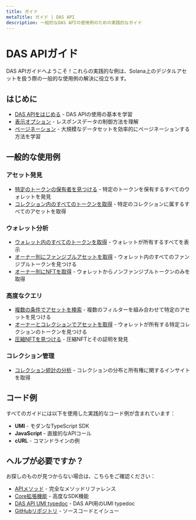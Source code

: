 ```yaml
---
title: ガイド
metaTitle: ガイド | DAS API
description: 一般的なDAS APIの使用例のための実践的なガイド
---
```


# DAS APIガイド

DAS APIガイドへようこそ！これらの実践的な例は、Solana上のデジタルアセットを扱う際の一般的な使用例の解決に役立ちます。

## はじめに

- [DAS APIをはじめる](/jp/das-api/getting-started) - DAS APIの使用の基本を学習
- [表示オプション](/jp/das-api/display-options) - レスポンスデータの制御方法を理解
- [ページネーション](/jp/das-api/guides/pagination) - 大規模なデータセットを効率的にページネーションする方法を学習

## 一般的な使用例

### アセット発見
- [特定のトークンの保有者を見つける](/jp/das-api/guides/find-token-holders) - 特定のトークンを保有するすべてのウォレットを発見
- [コレクション内のすべてのトークンを取得](/jp/das-api/guides/get-collection-nfts) - 特定のコレクションに属するすべてのアセットを取得

### ウォレット分析
- [ウォレット内のすべてのトークンを取得](/jp/das-api/guides/get-wallet-tokens) - ウォレットが所有するすべてを表示
- [オーナー別にファンジブルアセットを取得](/jp/das-api/guides/get-fungible-assets) - ウォレット内のすべてのファンジブルトークンを見つける
- [オーナー別にNFTを取得](/jp/das-api/guides/get-nfts-by-owner) - ウォレットからノンファンジブルトークンのみを取得

### 高度なクエリ
- [複数の条件でアセットを検索](/jp/das-api/guides/search-by-criteria) - 複数のフィルターを組み合わせて特定のアセットを見つける
- [オーナーとコレクションでアセットを取得](/jp/das-api/guides/owner-and-collection) - ウォレットが所有する特定コレクションのトークンを見つける
- [圧縮NFTを見つける](/jp/das-api/guides/find-compressed-nfts) - 圧縮NFTとその証明を発見

### コレクション管理
- [コレクション統計の分析](/jp/das-api/guides/collection-statistics) - コレクションの分布と所有権に関するインサイトを取得

## コード例

すべてのガイドには以下を使用した実践的なコード例が含まれています：
- **UMI** - モダンなTypeScript SDK
- **JavaScript** - 直接的なAPIコール
- **cURL** - コマンドラインの例

## ヘルプが必要ですか？

お探しのものが見つからない場合は、こちらをご確認ください：
- [APIメソッド](/jp/das-api/methods) - 完全なメソッドリファレンス
- [Core拡張機能](/jp/das-api/core-extension) - 高度なSDK機能
- [DAS API UMI typedoc](https://digital-asset-standard-api-js-docs.vercel.app) - DAS API用のUMI typedoc
- [GitHubリポジトリ](https://github.com/metaplex-foundation/digital-asset-standard-api) - ソースコードとイシュー